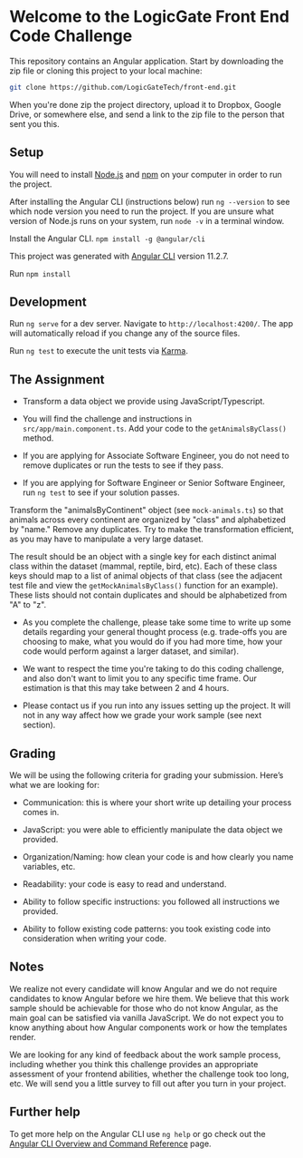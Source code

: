 # Welcome to the LogicGate Front End Code Challenge

This repository contains an Angular application. Start by downloading the zip file or cloning this project to your local machine:

```bash
git clone https://github.com/LogicGateTech/front-end.git
```

When you're done zip the project directory, upload it to Dropbox, Google Drive, or somewhere else, and send a link to the zip file to the person that sent you this.

## Setup

You will need to install [Node.js](https://nodejs.org/en/) and [npm](https://www.npmjs.com/get-npm) on your computer in order to run the project.

After installing the Angular CLI (instructions below) run `ng --version` to see which node version you need to run the project. If you are unsure what version of Node.js runs on your system, run `node -v` in a terminal window.

Install the Angular CLI. `npm install -g @angular/cli`

This project was generated with [Angular CLI](https://github.com/angular/angular-cli) version 11.2.7.

Run `npm install`

## Development

Run `ng serve` for a dev server. Navigate to `http://localhost:4200/`. The app will automatically reload if you change any of the source files.

Run `ng test` to execute the unit tests via [Karma](https://karma-runner.github.io).

## The Assignment

* Transform a data object we provide using JavaScript/Typescript.

* You will find the challenge and instructions in `src/app/main.component.ts`. Add your code to the `getAnimalsByClass()` method.

* If you are applying for Associate Software Engineer, you do not need to remove duplicates or run the tests to see if they pass.

* If you are applying for Software Engineer or Senior Software Engineer, run `ng test` to see if your solution passes.

Transform the "animalsByContinent" object (see `mock-animals.ts`) so that animals
across every continent are organized by "class" and alphabetized by "name."
Remove any duplicates. Try to make the transformation efficient, as you may have
to manipulate a very large dataset.

The result should be an object with a single key for each distinct animal
class within the dataset (mammal, reptile, bird, etc). Each of these class
keys should map to a list of animal objects of that class (see the adjacent
test file and view the `getMockAnimalsByClass()` function for an example).
These lists should not contain duplicates and should be alphabetized from
"A" to "z".

* As you complete the challenge, please take some time to write up some details regarding your general thought process (e.g. trade-offs you are choosing to make, what you would do if you had more time, how your code would perform against a larger dataset, and similar).

* We want to respect the time you're taking to do this coding challenge, and also don't want to limit you to any specific time frame. Our estimation is that this may take between 2 and 4 hours.

* Please contact us if you run into any issues setting up the project. It will not in any way affect how we grade your work sample (see next section).

## Grading

We will be using the following criteria for grading your submission. Here’s what we are looking for:

* Communication: this is where your short write up detailing your process comes in.

* JavaScript: you were able to efficiently manipulate the data object we provided.

* Organization/Naming: how clean your code is and how clearly you name variables, etc.

* Readability: your code is easy to read and understand.

* Ability to follow specific instructions: you followed all instructions we provided.

* Ability to follow existing code patterns: you took existing code into consideration when writing your code.

## Notes

We realize not every candidate will know Angular and we do not require candidates to know Angular before we hire them. We believe that this work sample should be achievable for those who do not know Angular, as the main goal can be satisfied via vanilla JavaScript. We do not expect you to know anything about how Angular components work or how the templates render.

We are looking for any kind of feedback about the work sample process, including whether you think this challenge provides an appropriate assessment of your frontend abilities, whether the challenge took too long, etc. We will send you a little survey to fill out after you turn in your project.

## Further help

To get more help on the Angular CLI use `ng help` or go check out the [Angular CLI Overview and Command Reference](https://angular.io/cli) page.
